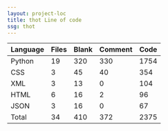 ```yaml
---
layout: project-loc
title: thot Line of code
ssg: thot
---
```

<div class="table-responsive">
<table class="table">
<thead><tr>
<th>Language</th>
<th>Files</th>
<th>Blank</th>
<th>Comment</th>
<th>Code</th>
</tr></thead><tbody>
<tr><td>Python</td><td> 19</td><td> 320</td><td> 330</td><td> 1754</td></tr>
<tr><td>CSS</td><td> 3</td><td> 45</td><td> 40</td><td> 354</td></tr>
<tr><td>XML</td><td> 3</td><td> 13</td><td> 0</td><td> 104</td></tr>
<tr><td>HTML</td><td> 6</td><td> 16</td><td> 2</td><td> 96</td></tr>
<tr><td>JSON</td><td> 3</td><td> 16</td><td> 0</td><td> 67</td></tr>
<tr><td>Total</td><td>34</td><td>410</td><td>372</td><td>2375</td></tr>
</tbody></table></div>
